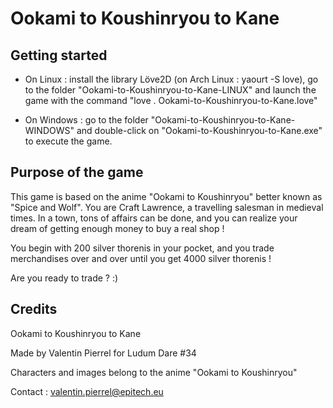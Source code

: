 # Ookami to Koushinryou to Kane

## Getting started
* On Linux : install the library Löve2D (on Arch Linux : yaourt -S love), go to the folder "Ookami-to-Koushinryou-to-Kane-LINUX" and launch the game with the command "love . Ookami-to-Koushinryou-to-Kane.love"

* On Windows : go to the folder "Ookami-to-Koushinryou-to-Kane-WINDOWS" and double-click on "Ookami-to-Koushinryou-to-Kane.exe" to execute the game.

## Purpose of the game
This game is based on the anime "Ookami to Koushinryou" better known as "Spice and Wolf".
You are Craft Lawrence, a travelling salesman in medieval times. In a town, tons of affairs can be done, and you can realize your dream of getting enough money to buy a real shop !

You begin with 200 silver thorenis in your pocket, and you trade merchandises over and over until you get 4000 silver thorenis !

Are you ready to trade ? :)

## Credits

Ookami to Koushinryou to Kane

Made by Valentin Pierrel for Ludum Dare #34

Characters and images belong to the anime "Ookami to Koushinryou"

Contact : valentin.pierrel@epitech.eu
